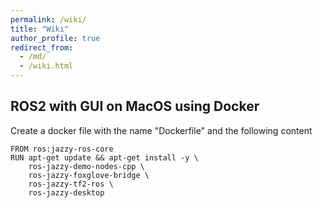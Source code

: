 ```yaml
---
permalink: /wiki/
title: "Wiki"
author_profile: true
redirect_from: 
  - /md/
  - /wiki.html
---
```


## ROS2 with GUI on MacOS using Docker

Create a docker file with the name "Dockerfile" and the following content
```
FROM ros:jazzy-ros-core
RUN apt-get update && apt-get install -y \
    ros-jazzy-demo-nodes-cpp \
    ros-jazzy-foxglove-bridge \
    ros-jazzy-tf2-ros \
    ros-jazzy-desktop
```

